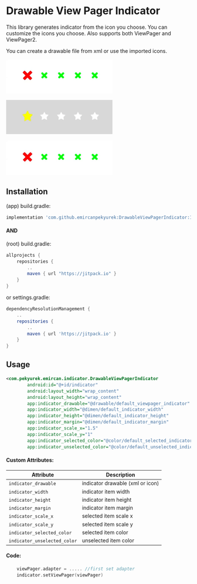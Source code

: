# Drawable View Pager Indicator

This library generates indicator from the icon you choose. You can customize the icons you choose. Also supports both ViewPager and ViewPager2.

You can create a drawable file from xml or use the imported icons.

![materialdots](https://github.com/emircanpekyurek/DrawableViewPagerIndicator/blob/master/readme_gifs/gif_delete.gif)

![materialdots](https://github.com/emircanpekyurek/DrawableViewPagerIndicator/blob/master/readme_gifs/gif_star.gif)

![materialdots](https://github.com/emircanpekyurek/DrawableViewPagerIndicator/blob/master/readme_gifs/gif_delete.gif)

## Installation

(app) build.gradle:
```gradle
implementation 'com.github.emircanpekyurek:DrawableViewPagerIndicator:1.0.0'
```
#### AND

(root) build.gradle:
```gradle
allprojects {
    repositories {
        ..
        maven { url "https://jitpack.io" }
    }
}
```
or settings.gradle:
```gradle
dependencyResolutionManagement {
    ..
    repositories {
        ..
        maven { url 'https://jitpack.io' }
    }
}
```

## Usage
```xml
<com.pekyurek.emircan.indicator.DrawableViewPagerIndicator
        android:id="@+id/indicator"
        android:layout_width="wrap_content"
        android:layout_height="wrap_content"
        app:indicator_drawable="@drawable/default_viewpager_indicator"
        app:indicator_width="@dimen/default_indicator_width"
        app:indicator_height="@dimen/default_indicator_height"
        app:indicator_margin="@dimen/default_indicator_margin"
        app:indicator_scale_x="1.5"
        app:indicator_scale_y="1"
        app:indicator_selected_color="@color/default_selected_indicator_color"
        app:indicator_unselected_color="@color/default_unselected_indicator_color" />
```

#### Custom Attributes:
| Attribute | Description |
| --- | --- |
| `indicator_drawable` | indicator drawable (xml or icon)  |
| `indicator_width` | indicator item width |
| `indicator_height` | indicator item height |
| `indicator_margin` | indicator item margin |
| `indicator_scale_x` | selected item scale x |
| `indicator_scale_y` | selected item scale y |
| `indicator_selected_color` | selected item color |
| `indicator_unselected_color` | unselected item color |

#### Code:
```kotlin
    viewPager.adapter = ..... //first set adapter
    indicator.setViewPager(viewPager)
```
